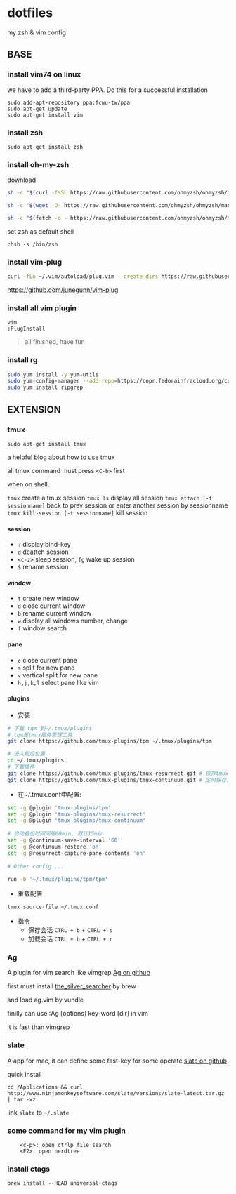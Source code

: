 dotfiles
========

my zsh &amp; vim config

## BASE

### install vim74 on linux

we have to add a third-party PPA. Do this for a successful installation

    sudo add-apt-repository ppa:fcwu-tw/ppa
    sudo apt-get update
    sudo apt-get install vim

### install zsh

    sudo apt-get install zsh

### install oh-my-zsh

download

```sh
sh -c "$(curl -fsSL https://raw.githubusercontent.com/ohmyzsh/ohmyzsh/master/tools/install.sh)"

sh -c "$(wget -O- https://raw.githubusercontent.com/ohmyzsh/ohmyzsh/master/tools/install.sh)"

sh -c "$(fetch -o - https://raw.githubusercontent.com/ohmyzsh/ohmyzsh/master/tools/install.sh)"
```


set zsh as default shell

    chsh -s /bin/zsh

### install vim-plug

```sh
curl -fLo ~/.vim/autoload/plug.vim --create-dirs https://raw.githubusercontent.com/junegunn/vim-plug/master/plug.vim
```

https://github.com/junegunn/vim-plug

### install all vim plugin

    vim
    :PlugInstall

> all finished, have fun

### install rg

```bash
sudo yum install -y yum-utils
sudo yum-config-manager --add-repo=https://copr.fedorainfracloud.org/coprs/carlwgeorge/ripgrep/repo/epel-7/carlwgeorge-ripgrep-epel-7.repo
sudo yum install ripgrep
```


## EXTENSION

### tmux

    sudo apt-get install tmux
    
[a helpful blog about how to use tmux](http://foocoder.com/blog/zhong-duan-huan-jing-zhi-tmux.html/)

all tmux command must press `<C-b>` first

when on shell, 

`tmux` create a tmux session
`tmux ls` display all session
`tmux attach [-t sessionname]` back to prev session or enter another session by sessionname
`tmux kill-session [-t sessionname]` kill session

#### session

* `?` display bind-key
* `d` deattch session
* `<c-z>` sleep session, `fg` wake up session
* `$` rename session

#### window

* `t` create new window
* `d` close current window
* `b` rename current window
* `w` display all windows number, change
* `f` window search

#### pane
* `c` close current pane
* `s` split for new pane
* `v` vertical split for new pane
* `h,j,k,l` select pane like vim

#### plugins
* 安装
```bash
# 下载 tqm 到~/.tmux/plugins
# tqm是tmux插件管理工具
git clone https://github.com/tmux-plugins/tpm ~/.tmux/plugins/tpm

# 进入相应位置
cd ~/.tmux/plugins
# 下载插件
git clone https://github.com/tmux-plugins/tmux-resurrect.git # 保存tmux会话到disk
git clone https://github.com/tmux-plugins/tmux-continuum.git # 定时保存，自动加载
```

* 在~/.tmux.conf中配置:
```bash
set -g @plugin 'tmux-plugins/tpm'
set -g @plugin 'tmux-plugins/tmux-resurrect'
set -g @plugin 'tmux-plugins/tmux-continuum'
​
# 自动备份时间间隔60min, 默认15min
set -g @continuum-save-interval '60'
set -g @continuum-restore 'on'
set -g @resurrect-capture-pane-contents 'on'
​
# Other config ...
​
run -b '~/.tmux/plugins/tpm/tpm'
```
* 重载配置
```bash
tmux source-file ~/.tmux.conf
```
* 指令
    * 保存会话 `CTRL + b` + `CTRL + s`
    * 加载会话 `CTRL + b` + `CTRL + r`

### Ag
A plugin for vim search like vimgrep [Ag on github](https://github.com/rking/ag.vim)

first must install [the_silver_searcher](https://github.com/ggreer/the_silver_searcher) by brew

and load ag.vim by vundle

finilly can use :Ag [options] key-word [dir] in vim

it is fast than vimgrep

### slate

A app for mac, it can define some fast-key for some operate [slate on github](https://github.com/jigish/slate)

quick install
```
cd /Applications && curl http://www.ninjamonkeysoftware.com/slate/versions/slate-latest.tar.gz | tar -xz
```

link `slate` to `~/.slate`

### some command for my vim plugin
```    
    <c-p>: open ctrlp file search
    <F2>: open nerdtree 
```

### install ctags
```
brew install --HEAD universal-ctags
```
